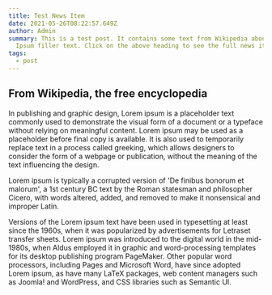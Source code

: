 ```yaml
---
title: Test News Item
date: 2021-05-26T08:22:57.649Z
author: Admin
summary: This is a test post. It contains some text from Wikipedia about Lorem
  Ipsum filler text. Click on the above heading to see the full news item.
tags:
  - post
---
```

## From Wikipedia, the free encyclopedia

In publishing and graphic design, Lorem ipsum is a placeholder text commonly used to demonstrate the visual form of a document or a typeface without relying on meaningful content. Lorem ipsum may be used as a placeholder before final copy is available. It is also used to temporarily replace text in a process called greeking, which allows designers to consider the form of a webpage or publication, without the meaning of the text influencing the design.

Lorem ipsum is typically a corrupted version of 'De finibus bonorum et malorum', a 1st century BC text by the Roman statesman and philosopher Cicero, with words altered, added, and removed to make it nonsensical and improper Latin.

Versions of the Lorem ipsum text have been used in typesetting at least since the 1960s, when it was popularized by advertisements for Letraset transfer sheets. Lorem ipsum was introduced to the digital world in the mid-1980s, when Aldus employed it in graphic and word-processing templates for its desktop publishing program PageMaker. Other popular word processors, including Pages and Microsoft Word, have since adopted Lorem ipsum, as have many LaTeX packages, web content managers such as Joomla! and WordPress, and CSS libraries such as Semantic UI.